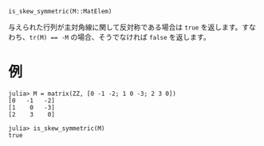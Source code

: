 ```
is_skew_symmetric(M::MatElem)
```

与えられた行列が主対角線に関して反対称である場合は `true` を返します。すなわち、`tr(M) == -M` の場合、そうでなければ `false` を返します。

# 例

```jldoctest; setup = :(using AbstractAlgebra)
julia> M = matrix(ZZ, [0 -1 -2; 1 0 -3; 2 3 0])
[0   -1   -2]
[1    0   -3]
[2    3    0]

julia> is_skew_symmetric(M)
true

```
